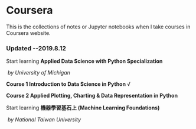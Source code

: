 # Coursera
This is the collections of notes or Jupyter notebooks when I take courses in Coursera website. 

### Updated --2019.8.12

Start learning **Applied Data Science with Python Specialization**

​                                                                          *by University of Michigan*

**Course 1 Introduction to Data Science in Python**            √

**Course 2 Applied Plotting, Charting & Data Representation in Python**

Start learning **機器學習基石上 (Machine Learning Foundations)**

​                                                                *by National Taiwan University*